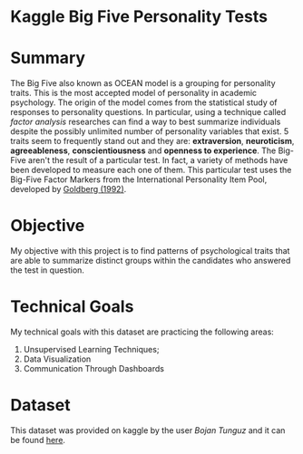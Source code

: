 # Kaggle Big Five Personality Tests

# Summary

The Big Five also known as OCEAN model is a grouping for personality traits. This is the most accepted model of personality in academic psychology. The origin of the model comes from the statistical study of responses to personality questions. In particular, using a technique called *factor analysis* researches can find a way to best summarize individuals despite the possibly unlimited number of personality variables that exist. 5 traits seem to frequently stand out and they are: **extraversion**, **neuroticism**, **agreeableness**, **conscientiousness** and **openness to experience**. The Big-Five aren't the result of a particular test. In fact, a variety of methods have been developed to measure each one of them. This particular test uses the Big-Five Factor Markers from the International Personality Item Pool, developed by [Goldberg (1992)](https://psycnet.apa.org/doiLanding?doi=10.1037%2F1040-3590.4.1.26).

# Objective
My objective with this project is to find patterns of psychological traits that are able to summarize distinct groups within the candidates who answered the test in question.

# Technical Goals
My technical goals with this dataset are practicing the following areas:
1. Unsupervised Learning Techniques;
2. Data Visualization
3. Communication Through Dashboards

# Dataset

This dataset was provided on kaggle by the user *Bojan Tunguz* and it can be found [here](https://www.kaggle.com/tunguz/big-five-personality-test).
